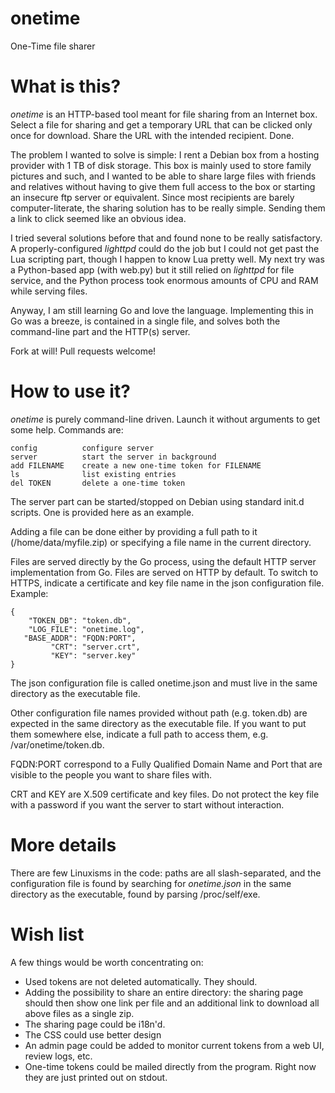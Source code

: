 onetime
=======

One-Time file sharer

# What is this?

*onetime* is an HTTP-based tool meant for file sharing from an Internet
box. Select a file for sharing and get a temporary URL that can be clicked
only once for download. Share the URL with the intended recipient. Done.

The problem I wanted to solve is simple: I rent a Debian box from a hosting
provider with 1 TB of disk storage. This box is mainly used to store family
pictures and such, and I wanted to be able to share large files with
friends and relatives without having to give them full access to the box or
starting an insecure ftp server or equivalent. Since most recipients are
barely computer-literate, the sharing solution has to be really simple.
Sending them a link to click seemed like an obvious idea.

I tried several solutions before that and found none to be really
satisfactory. A properly-configured *lighttpd* could do the job but I could
not get past the Lua scripting part, though I happen to know Lua pretty
well. My next try was a Python-based app (with web.py) but it still relied
on *lighttpd* for file service, and the Python process took enormous
amounts of CPU and RAM while serving files.

Anyway, I am still learning Go and love the language. Implementing this in
Go was a breeze, is contained in a single file, and solves both the
command-line part and the HTTP(s) server.

Fork at will! Pull requests welcome!

# How to use it?

*onetime* is purely command-line driven. Launch it without arguments to get
some help. Commands are:

    config          configure server
    server          start the server in background
    add FILENAME    create a new one-time token for FILENAME
    ls              list existing entries
    del TOKEN       delete a one-time token

The server part can be started/stopped on Debian using standard init.d
scripts. One is provided here as an example.

Adding a file can be done either by providing a full path to it
(/home/data/myfile.zip) or specifying a file name in the current directory.

Files are served directly by the Go process, using the default HTTP server
implementation from Go. Files are served on HTTP by default. To switch to
HTTPS, indicate a certificate and key file name in the json configuration
file. Example:

    {
        "TOKEN_DB": "token.db",
        "LOG_FILE": "onetime.log",
       "BASE_ADDR": "FQDN:PORT",
             "CRT": "server.crt",
             "KEY": "server.key"
    }

The json configuration file is called onetime.json and must live in the
same directory as the executable file.

Other configuration file names provided without path (e.g. token.db) are
expected in the same directory as the executable file. If you want to put
them somewhere else, indicate a full path to access them, e.g.
/var/onetime/token.db.

FQDN:PORT correspond to a Fully Qualified Domain Name and Port that are
visible to the people you want to share files with.

CRT and KEY are X.509 certificate and key files. Do not protect the key
file with a password if you want the server to start without interaction.


# More details

There are few Linuxisms in the code: paths are all slash-separated,
and the configuration file is found by searching for *onetime.json* in the
same directory as the executable, found by parsing /proc/self/exe.

# Wish list

A few things would be worth concentrating on:

- Used tokens are not deleted automatically. They should.
- Adding the possibility to share an entire directory: the sharing page
  should then show one link per file and an additional link to download all
  above files as a single zip.
- The sharing page could be i18n'd.
- The CSS could use better design
- An admin page could be added to monitor current tokens from a web UI,
  review logs, etc.
- One-time tokens could be mailed directly from the program. Right now they
  are just printed out on stdout.


